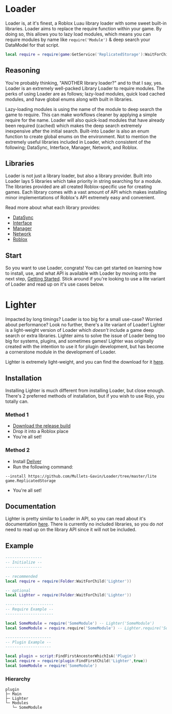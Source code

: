# Loader

Loader is, at it's finest, a Roblox Luau library loader with some sweet built-in libraries. Loader aims to replace the require function within your game. By doing so, this allows you to lazy load modules, which means you can require modules by name like `require('Module')` & deep search your DataModel for that script.

```lua
local require = require(game:GetService('ReplicatedStorage'):WaitForChild('Loader'))
```

## Reasoning

You're probably thinking, "ANOTHER library loader?" and to that I say, yes. Loader is an extremely well-packed Library Loader to require modules. The perks of using Loader are as follows; lazy-load modules, quick load cached modules, and have global enums along with built in libraries.

Lazy-loading modules is using the name of the module to deep search the game to require. This can make workflows cleaner by applying a simple require for the name. Loader will also quick-load modules that have already been required (cached) which makes the deep search extremely inexpensive after the initial search. Built-into Loader is also an enum function to create global enums on the environment. Not to mention the extremely useful libraries included in Loader, which consistent of the following; DataSync, Interface, Manager, Network, and Roblox.

## Libraries

Loader is not just a library loader, but also a library provider. Built into Loader lays 5 libraries which take priority in string searching for a module. The libraries provided are all created Roblox-specific use for creating games. Each library comes with a vast amount of API which makes installing minor implementations of Roblox's API extremely easy and convenient.

Read more about what each library provides:

* [DataSync](datasync.md)
* [Interface](interface.md)
* [Manager](manager.md)
* [Network](network.md)
* [Roblox](roblox.md)

## Start

So you want to use Loader, congrats! You can get started on learning how to install, use, and what API is available with Loader by moving onto the next step, [Getting Started](start.md). Stick around if you're looking to use a lite variant of Loader and read up on it's use cases below.

# Lighter

Impacted by long timings? Loader is too big for a small use-case? Worried about performance? Look no further, there's a lite variant of Loader! Lighter is a light-weight version of Loader which *doesn't* include a game deep search or extra libraries. Lighter aims to solve the issue of Loader being too big for systems, plugins, and sometimes games! Lighter was originally created with the intention to use it for plugin development, but has become a cornerstone module in the development of Loader.

Lighter is extremely light-weight, and you can find the download for it [here](https://github.com/Mullets-Gavin/Loader/releases/tag/v1.0.0-lite).

## Installation

Installing Lighter is much different from installing Loader, but close enough. There's 2 preferred methods of installation, but if you wish to use Rojo, you totally can.

### Method 1

* [Download the release build](https://github.com/Mullets-Gavin/Loader/releases/tag/v1.0.0-lite) 
* Drop it into a Roblox place
* You're all set!

### Method 2

* Install [Deliver](https://github.com/Mullets-Gavin/Deliver)
* Run the following command:

```
--install https://github.com/Mullets-Gavin/Loader/tree/master/lite game.ReplicatedStorage
```

* You're all set!

## Documentation

Lighter is pretty similar to Loader in API, so you can read about it's documentation [here](loader.md). There is currently no included libraries, so you do *not* need to read up on the library API since it will not be included.

## Example

```lua
----------------
-- Initialize --
----------------

-- recommended
local require = require(Folder:WaitForChild('Lighter'))

-- optional
local Lighter = require(Folder:WaitForChild('Lighter'))

---------------------
-- Require Example --
---------------------

local SomeModule = require('SomeModule') -- Lighter('SomeModule')
local SomeModule = require.require('SomeModule') -- Lighter.require('SomeModule')

--------------------
-- Plugin Example --
--------------------

local plugin = script:FindFirstAncestorWhichIsA('Plugin')
local require = require(plugin:FindFirstChild('Lighter',true))
local SomeModule = require('SomeModule')
```

### Hierarchy
```
plugin
├─ Main
├─ Lighter
└─ Modules
   └─ SomeModule
```